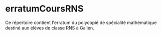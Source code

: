 # erratumCoursRNS
Ce répertoire contient l'erratum du polycopié de spécialité mathématique destiné aux élèves de classe RNS à Galien. 
